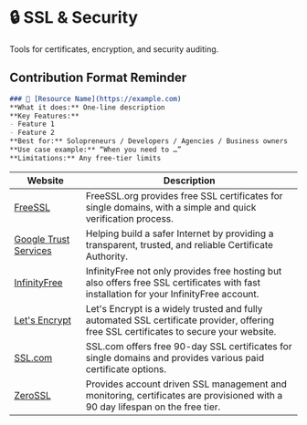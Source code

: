 # 🔒 SSL & Security

Tools for certificates, encryption, and security auditing.

## Contribution Format Reminder
```markdown
### 🔧 [Resource Name](https://example.com)
**What it does:** One-line description  
**Key Features:**  
- Feature 1  
- Feature 2  
**Best for:** Solopreneurs / Developers / Agencies / Business owners  
**Use case example:** “When you need to …”  
**Limitations:** Any free-tier limits
```

| Website | Description |
|--------------------------------------|------------------------------------------------------------------------------------------------------------------------------------------------------------------------------------------------------------------------------------------------------------------------|
| [FreeSSL](https://www.freessl.org/) | FreeSSL.org provides free SSL certificates for single domains, with a simple and quick verification process. |
| [Google Trust Services](https://pki.goog/) | Helping build a safer Internet by providing a transparent, trusted, and reliable Certificate Authority. |
| [InfinityFree](https://infinityfree.net/) | InfinityFree not only provides free hosting but also offers free SSL certificates with fast installation for your InfinityFree account. |
| [Let's Encrypt](https://letsencrypt.org/) | Let's Encrypt is a widely trusted and fully automated SSL certificate provider, offering free SSL certificates to secure your website. |
| [SSL.com](https://www.ssl.com/) | SSL.com offers free 90-day SSL certificates for single domains and provides various paid certificate options. |
| [ZeroSSL](https://zerossl.com/) | Provides account driven SSL management and monitoring, certificates are provisioned with a 90 day lifespan on the free tier. |